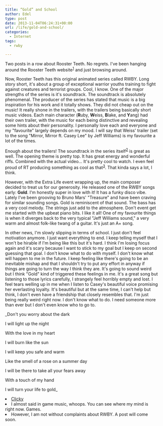 ```yaml
---
title: “Gold” and School
author: Edel
type: post
date: 2013-11-04T06:24:31+00:00
url: /life/gold-and-school/
categories:
  - Internet
tags:
  - rwby

---
```

Two posts in a row about Rooster Teeth. No regrets. I've been hanging around the Rooster Teeth website<sup class="footnote"><a href="#foot_ajs-fn-id_1-102" id="back_ajs-fn-id_1-102">1</a></sup> and just browsing around.

Now, Rooster Teeth has this original animated series called RWBY. Long story short, it's about a group of exceptional warrior youths training to fight against creatures and terrorist groups. Cool, I know. One of the major strengths of the series is it's soundtrack. The soundtrack is absolutely phenomenal. The producer of the series has stated that music is a big inspiration for his work and it totally shows. They did not cheap out on the music! It really shone in the trailers, with the trailers being basically short music videos. Each main character (**R**uby, **W**eiss, **B**lake, and **Y**ang) had their own trailer, with the music for each being distinctive and revealing some hints about their personality. I personally love each and everyone and my "favourite" largely depends on my mood. I will say that Weiss' trailer (set to the song "Mirror, Mirror ft. Casey Lee" by Jeff Williams) is my favourite a lot of the times.

Enough about the trailers! The soundtrack in the series itself<sup class="footnote"><a href="#foot_ajs-fn-id_2-102" id="back_ajs-fn-id_2-102">2</a></sup> is great as well. The opening theme is pretty top. It has great energy and wonderful riffs. Combined with the actual video&#8230; It's pretty cool to watch. I even feel proud of RT producing something as cool as that<sup class="footnote"><a href="#foot_ajs-fn-id_3-102" id="back_ajs-fn-id_3-102">3</a></sup>. That kinda says a lot, I think.

However, with the Extra Life event wrapping up, the main composer decided to treat us for our generosity. He released one of the RWBY songs early: **Gold**. I'm honestly super in love with it! It has a funky disco vibe. Lately I've been grooving to Bruno Mars' "Treasure" and have been craving for similar sounding songs. Gold is reminiscent of that sound. The bass has a very cool melody. The strings just add to the atmosphere. Don't event get me started with the upbeat piano bits. I like it all! One of my favourite things is when it diverges back to the very typical "Jeff Williams sound," a very warm and almost folk-like twang of a guitar. It's just an A+ song.

In other news, I'm slowly slipping in terms of school. I just don't feel motivation anymore. I just want everything to end. I keep telling myself that I won't be hirable if I'm being like this but it's hard. I think I'm losing focus again and it's scary because I want to stick to my goal but I keep on second guessing that goal. I don't know what to do with myself. I don't know what will happen to me in the future. I keep feeling like there's going to be an inevitable mishap and that I shouldn't try to put any effort in anyway if things are going to turn the way I think they are. It's going to sound weird but I think "Gold" kind of triggered these feelings in me. It's a great song but listening to those lyrics carefully, I strangely feel horribly empty and lost. I feel tears welling up in me when I listen to Casey's beautiful voice promising her everlasting loyalty. It's beautiful but at the same time, I can't help but think, I don't even have a friendship that closely resembles that. I'm just being really weird right now. I don't know what to do. I need someone more than ever but I don't even know who to go to.

_Don't you worry about the dark
  
I will light up the night
  
With the love in my heart
  
I will burn like the sun
  
I will keep you safe and warm
  
Like the smell of a rose on a summer day
  
I will be there to take all your fears away
  
With a touch of my hand
  
I will turn your life to gold_


  <li>
    <a id="foot_ajs-fn-id_1-102"></a><a href="http://roosterteeth.com" class="external">Clicky</a>&nbsp;&nbsp;<a class="ajs-back-link" href="#back_ajs-fn-id_1-102"></a>
  </li>
  <li>
    <a id="foot_ajs-fn-id_2-102"></a>I almost said in game music, whoops. You can see where my mind is right now. Games.&nbsp;&nbsp;<a class="ajs-back-link" href="#back_ajs-fn-id_2-102"></a>
  </li>
  <li>
    <a id="foot_ajs-fn-id_3-102"></a>However, I am not without complaints about RWBY. A post will come soon.&nbsp;&nbsp;<a class="ajs-back-link" href="#back_ajs-fn-id_3-102"></a>
  </li>


<div id="ajs-fn-id_1-102" style="display:none;margin:0;" class="ajs-footnote-popup">
  <div>
    <a href="http://roosterteeth.com" class="external">Clicky</a>
  </div>
</div>

<div id="ajs-fn-id_2-102" style="display:none;margin:0;" class="ajs-footnote-popup">
  <div>
    I almost said in game music, whoops. You can see where my mind is right now. Games.
  </div>
</div>

<div id="ajs-fn-id_3-102" style="display:none;margin:0;" class="ajs-footnote-popup">
  <div>
    However, I am not without complaints about RWBY. A post will come soon.
  </div>
</div>